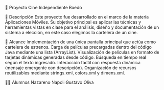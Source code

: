 📘 Proyecto Cine Independiente Boedo

📌 Descripción
Este proyecto fue desarrollado en el marco de la materia Aplicaciones Móviles.
Su objetivo principal es aplicar las técnicas y herramientas vistas en clase para el análisis, diseño y documentación de un sistema a elección, en este caso elegimos la cartelera de un cine.

🎯 Alcance
Implementación de una única pantalla principal que actúa como cartelera de estrenos.
Carga de películas precargadas dentro del código Java mediante una lista (ArrayList).
Visualización de películas en formato de tarjetas dinámicas generadas desde código.
Búsqueda en tiempo real según el texto ingresado.
Interacción táctil con respuesta dinámica (mensaje emergente con descripción).
Organización de recursos reutilizables mediante strings.xml, colors.xml y dimens.xml.

👨‍💻 Alumnos
Nazareno Napoli
Gustavo Oliva
